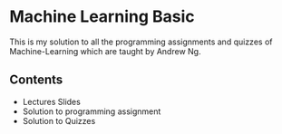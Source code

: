 # Machine Learning Basic
This is my solution to all the programming assignments and quizzes of Machine-Learning which are taught by Andrew Ng. 

## Contents
* Lectures Slides
* Solution to programming assignment
* Solution to Quizzes
